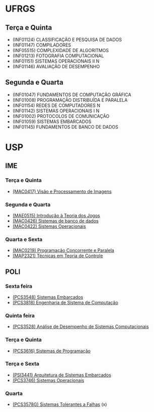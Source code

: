 # UFRGS

## Terça e Quinta
- (INF01124) CLASSIFICAÇÃO E PESQUISA DE DADOS
- (INF01147) COMPILADORES
- (INF05515) COMPLEXIDADE DE ALGORITMOS
- (INF01213) FOTOGRAFIA COMPUTACIONAL
- (INF01151) SISTEMAS OPERACIONAIS II N
- (INF01146) AVALIAÇÃO DE DESEMPENHO

## Segunda e Quarta

- (INF01047) FUNDAMENTOS DE COMPUTAÇÃO GRÁFICA
- (INF01008) PROGRAMAÇÃO DISTRIBUÍDA E PARALELA
- (INF01154) REDES DE COMPUTADORES N
- (INF01142) SISTEMAS OPERACIONAIS I N
- (INF01002) PROTOCOLOS DE COMUNICAÇÃO
- (INF01059) SISTEMAS EMBARCADOS
- (INF01145) FUNDAMENTOS DE BANCO DE DADOS

# USP

## IME
### Terça e Quinta
- [(MAC0417) Visão e Processamento de Imagens](https://uspdigital.usp.br/jupiterweb/obterTurma?sgldis=MAC0417)

### Segunda e Quarta
- [(MAE0515) Introdução à Teoria dos Jogos](https://uspdigital.usp.br/jupiterweb/obterTurma?sgldis=MAE0515)
- [(MAC0426) Sistemas de banco de dados](https://uspdigital.usp.br/jupiterweb/obterTurma?sgldis=MAC0426)
- [(MAC0422) Sistemas Operacionais](https://uspdigital.usp.br/jupiterweb/obterTurma?sgldis=MAC0422)

### Quarta e Sexta
- [(MAC0219) Programação Concorrente e Paralela](https://uspdigital.usp.br/jupiterweb/obterTurma?sgldis=MAC0219)
- [(MAP2321) Técnicas em Teoria de Controle](https://uspdigital.usp.br/jupiterweb/obterTurma?sgldis=MAP2321)

## POLI
### Sexta feira
- [(PCS3548) Sistemas Embarcados](https://uspdigital.usp.br/jupiterweb/obterTurma?sgldis=PCS3848)
- [(PCS3818) Engenharia de Sistema de Computação](https://uspdigital.usp.br/jupiterweb/obterTurma?sgldis=PCS3818)

### Quinta feira
- [(PCS3528) Análise de Desempenho de Sistemas Computacionais](https://uspdigital.usp.br/jupiterweb/obterTurma?sgldis=PCS3528)

### Terça e Quinta
- [(PCS3616) Sistemas de Programação](https://uspdigital.usp.br/jupiterweb/obterTurma?sgldis=PCS3616)

### Terça e Sexta
- [(PSI3441) Arquitetura de Sistemas Embarcados](https://uspdigital.usp.br/jupiterweb/obterTurma?sgldis=PSI3441)
- [(PCS3746) Sistemas Operacionais](https://uspdigital.usp.br/jupiterweb/obterTurma?sgldis=PCS3746&verdis=2)

### Quarta
- [(PCS3578G) Sistemas Tolerantes a Falhas](https://uspdigital.usp.br/jupiterweb/obterTurma?sgldis=PCS3578G) (x)
